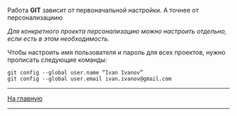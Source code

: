 Работа **GIT** зависит от первоначальной настройки. А точнее от персонализациию

*Для конкретного проекта персонализацию можно настроить отдельно, если есть в этом необходимость.*

Чтобы настроить имя пользователя и пароль для всех проектов, нужно прописать следующие команды:

~~~
git config --global user.name ”Ivan Ivanov”
git config --global user.email ivan.ivanov@gmail.com
~~~

___

[На главную](/readme.md)
___